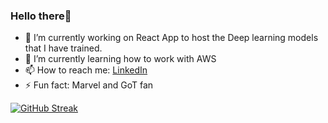 ### Hello there👋


- 🔭 I’m currently working on React App to host the Deep learning models that I have trained.
- 🌱 I’m currently learning how to work with AWS
- 📫 How to reach me: [LinkedIn](https://www.linkedin.com/in/fahad-hussain-780622247/)
- ⚡ Fun fact: Marvel and GoT fan

[![GitHub Streak](https://streak-stats.demolab.com?user=Fahad-H36&theme=cobalt&hide_border=true&ring=6930EB&sideLabels=487DE7&sideNums=487DE7&fire=B218D0&dates=B218D0)](https://git.io/streak-stats)
